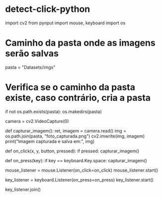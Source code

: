 # detect-click-python

import cv2
from pynput import mouse, keyboard
import os

# Caminho da pasta onde as imagens serão salvas
pasta = "Datasets/imgs"

# Verifica se o caminho da pasta existe, caso contrário, cria a pasta
if not os.path.exists(pasta):
    os.makedirs(pasta)

camera = cv2.VideoCapture(0)

def capturar_imagem():
    ret, imagem = camera.read()
    img = os.path.join(pasta, "foto_capturada.png")
    cv2.imwrite(img, imagem)
    print("Imagem capturada e salva em:", img)

def on_click(x, y, button, pressed):
    if pressed:
        capturar_imagem()

def on_press(key):
    if key == keyboard.Key.space:
        capturar_imagem()

mouse_listener = mouse.Listener(on_click=on_click)
mouse_listener.start()

key_listener = keyboard.Listener(on_press=on_press)
key_listener.start()

key_listener.join()
